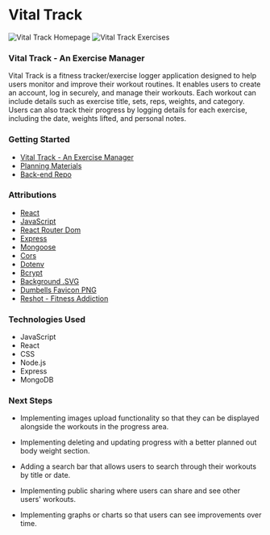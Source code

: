 # Vital Track
![Vital Track Homepage](https://i.imgur.com/VUti8c8.png)
![Vital Track Exercises](https://i.imgur.com/iywuyUd.png)

### Vital Track - An Exercise Manager
Vital Track is a fitness tracker/exercise logger application designed to help users monitor and improve their workout routines. It enables users to create an account, log in securely, and manage their workouts. Each workout can include details such as exercise title, sets, reps, weights, and category. Users can also track their progress by logging details for each exercise, including the date, weights lifted, and personal notes.


### Getting Started 
* [Vital Track - An Exercise Manager](https://vitaltrack.netlify.app/)
* [Planning Materials](https://trello.com/b/HQf7JyMi/vital-track)
* [Back-end Repo](https://github.com/raul-vital/vital-track-back-end)

### Attributions
* [React](https://react.dev/)
* [JavaScript](https://developer.mozilla.org/en-US/docs/Web/JavaScript)
* [React Router Dom](https://www.npmjs.com/package/react-router-dom)
* [Express](https://www.npmjs.com/package/express)
* [Mongoose](https://www.npmjs.com/package/mongoose)
* [Cors](https://www.npmjs.com/package/cors)
* [Dotenv](https://www.npmjs.com/package/dotenv)
* [Bcrypt](https://www.npmjs.com/package/bcrypt)
* [Background .SVG](https://app.haikei.app/)
* [Dumbells Favicon PNG](https://www.flaticon.com/free-icon/dumbbells_2446353?term=dumbbell&page=1&position=9&origin=tag&related_id=2446353)
* [Reshot - Fitness Addiction](https://www.reshot.com/preview-assets/icons/X8C6QH4KPA/fitness-addiction-X8C6QH4KPA.svg)

### Technologies Used
* JavaScript
* React
* CSS
* Node.js
* Express
* MongoDB


### Next Steps

* Implementing images upload functionality so that they can be displayed alongside the workouts in the progress area.

* Implementing deleting and updating progress with a better planned out body weight section.

* Adding a search bar that allows users to search through their workouts by title or date.

* Implementing public sharing where users can share and see other users' workouts. 

* Implementing graphs or charts so that users can see improvements over time.
